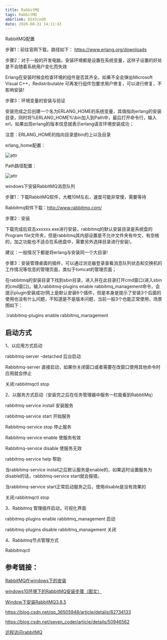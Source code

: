 ```yaml
---
title: RabbitMQ
tags: RabbitMQ
abbrlink: b543ced0
date: 2020-08-31 14:11:43
---
```

RabbitMQ配置
<!-- more -->
步骤1：前往官网下载，路径如下：
https://www.erlang.org/downloads

步骤2：对于一般的开发电脑，安装环境都是设置在系统变量，这样子设置的好处是不会随着系统用户变化而失效

Erlang在安装时候会检查环境的组件是否其齐全，如果不全会弹出Microsoft Visual C++，Redistributable 可再发行组件包要求用户修复，可以进行修复，不影响安装!

步骤3：环境变量的安装与验证

安装完成之后创建一个名为ERLANG_HOME的系统变量，其值指向erlang的安装目录，同时将%ERLANG_HOME%\bin加入到Path中，最后打开命令行，输入erl，如果出现erlang的版本信息就表示erlang语言环境安装成功；

注意：ERLANG_HOME的指向目录是bin的上以及目录

erlang_home配置：

![attr](https://img-blog.csdn.net/20180917112755917?watermark/2/text/aHR0cHM6Ly9ibG9nLmNzZG4ubmV0L3FxXzM2NTA1OTQ4/font/5a6L5L2T/fontsize/400/fill/I0JBQkFCMA==/dissolve/70)

Path路径配置：

![attr](https://img-blog.csdn.net/2018091711290296?watermark/2/text/aHR0cHM6Ly9ibG9nLmNzZG4ubmV0L3FxXzM2NTA1OTQ4/font/5a6L5L2T/fontsize/400/fill/I0JBQkFCMA==/dissolve/70)



windows下安装RabbitMQ消息队列

 步骤1：下载RabbitMQ软件，大概10M左右，速度可能非常慢，需要等待

 Rabbitmq软件下载：http://www.rabbitmq.com/   

步骤2：安装

下载完成后双击xxxxxx.exe进行安装，rabbitmq的默认安装目录是系统盘的Program file文件夹，但是rabbitmq其内部设置是不允许文件夹有中文，有空格的，加之功能也不适合在系统盘中，需要另外选择目录进行安装!。

建议：一般情况下都是将erlang与安装同一个大目录!

步骤3：安装管理桌面的插件，可以通过浏览器登录查看消息队列状态和交换机的工作情况等信息的管理页面，类似于tomcat的管理页面；

在rabbitmq的安装目录下找到sbin目录，进入并在此目录打开cmd窗口(进入sbin的cmd窗口)。输入rabbitmq-plugins enable rabbitmq_management命令，会提示plugin安装成功!网上是默认安装6个插件，但是本身是提示了安装3个后面的使用也没有什么问题，不知道是不是版本问题，当前一般3个也能正常使用，场景图如下：

.\rabbitmq-plugins enable rabbitmq_management

## 启动方式
1、以应用方式启动

rabbitmq-server -detached 后台启动

Rabbitmq-server 直接启动，如果你关闭窗口或者需要在改窗口使用其他命令时应用就会停止

 关闭:rabbitmqctl stop

2、以服务方式启动（安装完之后在任务管理器中服务一栏能看到RabbtiMq）

rabbitmq-service install 安装服务

rabbitmq-service start 开始服务

Rabbitmq-service stop  停止服务

Rabbitmq-service enable 使服务有效

Rabbitmq-service disable 使服务无效

rabbitmq-service help 帮助

当rabbitmq-service install之后默认服务是enable的，如果这时设置服务为disable的话，rabbitmq-service start就会报错。

当rabbitmq-service start正常启动服务之后，使用disable是没有效果的

  关闭:rabbitmqctl stop

3、Rabbitmq 管理插件启动，可视化界面

rabbitmq-plugins enable rabbitmq_management 启动

rabbitmq-plugins disable rabbitmq_management 关闭

 

4、Rabbitmq节点管理方式

Rabbitmqctl
## 参考链接：

[RabbitMQ在windows下的安装](https://jingyan.baidu.com/article/a17d5285173ce68098c8f2e5.html)

[windows10环境下的RabbitMQ安装步骤（图文）](https://blog.csdn.net/weixin_39735923/article/details/79288578?utm_medium=distribute.pc_relevant_t0.none-task-blog-BlogCommendFromMachineLearnPai2-1.channel_param&depth_1-utm_source=distribute.pc_relevant_t0.none-task-blog-BlogCommendFromMachineLearnPai2-1.channel_param)

[Window下安装RabbitMQ3.8.5](https://blog.csdn.net/doupengzp/article/details/106887362?utm_medium=distribute.pc_relevant.none-task-blog-BlogCommendFromMachineLearnPai2-7.channel_param&depth_1-utm_source=distribute.pc_relevant.none-task-blog-BlogCommendFromMachineLearnPai2-7.channel_param#2.%E6%B7%BB%E5%8A%A0%E9%85%8D%E7%BD%AE%E6%96%87%E4%BB%B6%E5%B9%B6%E4%BF%AE%E6%94%B9%E7%AB%AF%E5%8F%A3%E5%8F%B7)

https://blog.csdn.net/qq_36505948/article/details/82734133

https://blog.csdn.net/seven_coder/article/details/50946562

[远程访问rabbitMQ](https://www.jianshu.com/p/e3af4cf97820)